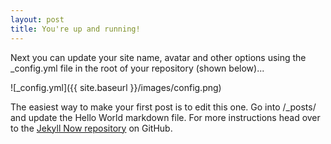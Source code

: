 ```yaml
---
layout: post
title: You're up and running!
---
```


Next you can update your site name, avatar and other options using the _config.yml file in the root of your repository (shown below)...

![_config.yml]({{ site.baseurl }}/images/config.png)

The easiest way to make your first post is to edit this one. Go into /_posts/ and update the Hello World markdown file. For more instructions head over to the [Jekyll Now repository](https://github.com/barryclark/jekyll-now) on GitHub.
